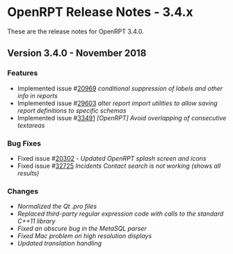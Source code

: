 # OpenRPT Release Notes - 3.4.x

These are the release notes for OpenRPT 3.4.0.

## Version 3.4.0 - November 2018

### Features

- Implemented issue #[20969](http://www.xtuple.org/xtincident/view/bugs/20969) _conditional suppression of labels and other info in reports_
- Implemented issue #[29603](http://www.xtuple.org/xtincident/view/bugs/29603) _alter report import utilities to allow saving report definitions to specific schemas_
- Implemented issue #[33491](http://www.xtuple.org/xtincident/view/bugs/33491) _[OpenRPT] Avoid overlapping of consecutive textareas_

### Bug Fixes

- Fixed issue #[20302](http://www.xtuple.org/xtincident/view/bugs/20302) - _Updated OpenRPT splash screen and icons_
- Fixed issue #[32725](http://www.xtuple.org/xtincident/view/bugs/32725) _Incidents Contact search is not working (shows all results)_

### Changes

- _Normalized the Qt .pro files_
- _Replaced third-party regular expression code with calls to the standard C++11 library_
- _Fixed an obscure bug in the MetaSQL parser_
- _Fixed Mac problem on high resolution displays_
- _Updated translation handling_
